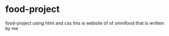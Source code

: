 # food-project
food-project using html and css
this is website of of omnifood that is written by me
